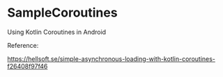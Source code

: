 # SampleCoroutines
Using Kotlin Coroutines in Android

Reference:

https://hellsoft.se/simple-asynchronous-loading-with-kotlin-coroutines-f26408f97f46
